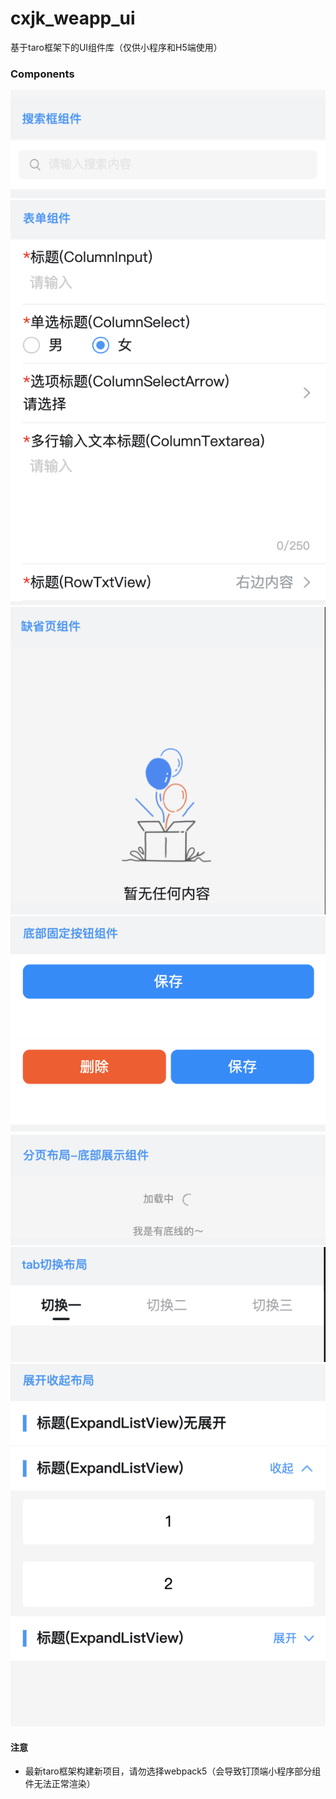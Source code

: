 # cxjk_weapp_ui
基于taro框架下的UI组件库（仅供小程序和H5端使用）


### Components
![](./components/assets/v1pic_demo/v1-1.png)
![](./components/assets/v1pic_demo/v1-2.png)
![](./components/assets/v1pic_demo/v1-3.png)
![](./components/assets/v1pic_demo/v1-4.png)
![](./components/assets/v1pic_demo/v1-5.png)
![](./components/assets/v1pic_demo/v1-6.png)
![](./components/assets/v1pic_demo/v1-7.png)


#### 注意
- 最新taro框架构建新项目，请勿选择webpack5（会导致钉顶端小程序部分组件无法正常渲染）